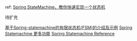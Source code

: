 ref:
[Spring StateMachine，教你快速实现一个状态机](https://mp.weixin.qq.com/s/3swpZWJufg5k7jJeNiok5A)

待扩充

[基于Spring-statemachine的有限状态机(FSM)的介绍及示例](https://blog.csdn.net/lijingyao8206/article/details/78639552)
[Spring Statemachine 更多功能](https://www.jianshu.com/p/092d5ca3258b)
[Spring Statemachine Reference](https://docs.spring.io/spring-statemachine/docs/2.0.2.RELEASE/reference/htmlsingle)